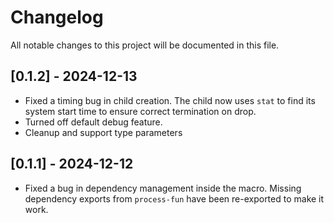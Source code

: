 # Changelog

All notable changes to this project will be documented in this file.

## [0.1.2] - 2024-12-13

- Fixed a timing bug in child creation. The child now uses `stat` to find its system start time to ensure correct termination on drop.
- Turned off default debug feature.
- Cleanup and support type parameters

## [0.1.1] - 2024-12-12

- Fixed a bug in dependency management inside the macro. Missing dependency exports from `process-fun` have been re-exported to make it work.